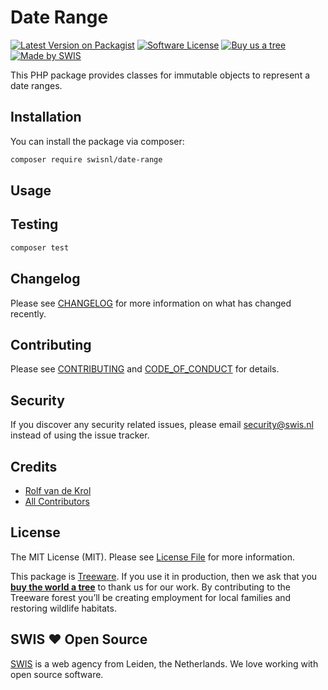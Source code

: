 # Date Range
    
[![Latest Version on Packagist](https://img.shields.io/packagist/v/swisnl/date-range.svg?style=flat-square)](https://packagist.org/packages/swisnl/date-range)
[![Software License](https://img.shields.io/packagist/l/swisnl/date-range.svg?style=flat-square)](LICENSE.md)
[![Buy us a tree](https://img.shields.io/badge/Treeware-%F0%9F%8C%B3-lightgreen.svg?style=flat-square)](https://plant.treeware.earth/swisnl/date-range)
[![Made by SWIS](https://img.shields.io/badge/%F0%9F%9A%80-made%20by%20SWIS-%230737A9.svg?style=flat-square)](https://www.swis.nl)


This PHP package provides classes for immutable objects to represent a date ranges.


## Installation

You can install the package via composer:

```bash
composer require swisnl/date-range
```

## Usage




## Testing

```bash
composer test
```

## Changelog

Please see [CHANGELOG](https://github.com/swisnl/date-range/blob/main/CHANGELOG.md) for more information on what has changed recently.

## Contributing

Please see [CONTRIBUTING](https://github.com/swisnl/date-range/blob/main/CONTRIBUTING.md) and [CODE_OF_CONDUCT](https://github.com/swisnl/date-range/blob/main/CODE_OF_CONDUCT.md) for details.

## Security

If you discover any security related issues, please email security@swis.nl instead of using the issue tracker.

## Credits

- [Rolf van de Krol](https://github.com/rolfvandekrol)
- [All Contributors](https://github.com/swisnl/date-range/contributors)

## License

The MIT License (MIT). Please see [License File](https://github.com/swisnl/date-range/blob/main/LICENSE.md) for more information.

This package is [Treeware](https://treeware.earth). If you use it in production, then we ask that you
[**buy the world a tree**](https://plant.treeware.earth/swisnl/date-range) to thank us for our work. By
contributing to the Treeware forest you’ll be creating employment for local families and restoring wildlife habitats.

## SWIS ❤️ Open Source

[SWIS](https://www.swis.nl) is a web agency from Leiden, the Netherlands. We love working with open source software.